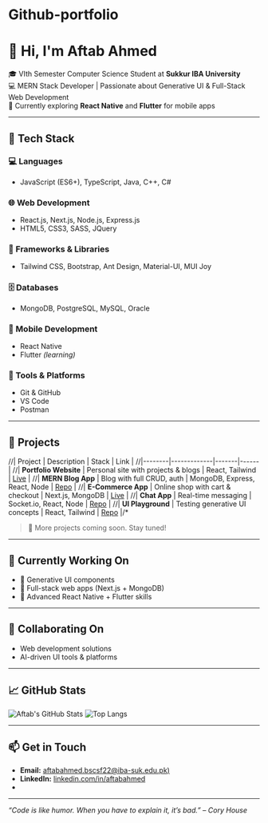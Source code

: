 # Github-portfolio
# 👋 Hi, I'm Aftab Ahmed

🎓 VIth Semester Computer Science Student at **Sukkur IBA University**  
💻 MERN Stack Developer | Passionate about Generative UI & Full-Stack Web Development  
📱 Currently exploring **React Native** and **Flutter** for mobile apps

---

## 🧠 Tech Stack

### 💻 Languages
- JavaScript (ES6+), TypeScript, Java, C++, C#

### 🌐 Web Development
- React.js, Next.js, Node.js, Express.js
- HTML5, CSS3, SASS, JQuery

### 🎨 Frameworks & Libraries
- Tailwind CSS, Bootstrap, Ant Design, Material-UI, MUI Joy

### 🗄️ Databases
- MongoDB, PostgreSQL, MySQL, Oracle

### 📱 Mobile Development
- React Native
- Flutter *(learning)*

### 🧰 Tools & Platforms
- Git & GitHub
- VS Code
- Postman

---

## 🚀 Projects

//| Project | Description | Stack | Link |
//|--------|-------------|-------|------|
//| **Portfolio Website** | Personal site with projects & blogs | React, Tailwind | [Live](#) |
//| **MERN Blog App** | Blog with full CRUD, auth | MongoDB, Express, React, Node | [Repo](#) |
//| **E-Commerce App** | Online shop with cart & checkout | Next.js, MongoDB | [Live](#) |
//| **Chat App** | Real-time messaging | Socket.io, React, Node | [Repo](#) |
//| **UI Playground** | Testing generative UI concepts | React, Tailwind | [Repo](#) |/*

> 📌 More projects coming soon. Stay tuned!

---

## 🌱 Currently Working On
- 🧠 Generative UI components
- 🔄 Full-stack web apps (Next.js + MongoDB)
- 📱 Advanced React Native + Flutter skills

---

## 🤝 Collaborating On
- Web development solutions
- AI-driven UI tools & platforms

---

## 📈 GitHub Stats

![Aftab's GitHub Stats](https://github-readme-stats.vercel.app/api?username=AftabAhmed&show_icons=true&theme=radical)
![Top Langs](https://github-readme-stats.vercel.app/api/top-langs/?username=AftabAhmed&layout=compact&theme=radical)

---

## 📫 Get in Touch

- **Email:** [aftabahmed.bscsf22@iba-suk.edu.pk)](mailto:aftabahmed.bscsf22@iba-suk.edu.pk)  
- **LinkedIn:** [linkedin.com/in/aftabahmed](#)  
- 

---

*“Code is like humor. When you have to explain it, it’s bad.” – Cory House*
